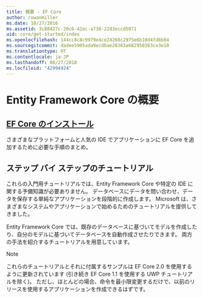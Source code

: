 ```yaml
---
title: 概要 - EF Core
author: rowanmiller
ms.date: 10/27/2016
ms.assetid: 3c88427c-20c6-42ec-a736-22d3eccd5071
uid: core/get-started/index
ms.openlocfilehash: 144cc8c8c9979e4ce24260c2975e6b10d4fdbb84
ms.sourcegitcommit: dadee5905ada9ecdbae28363a682950383ce3e10
ms.translationtype: HT
ms.contentlocale: ja-JP
ms.lasthandoff: 08/27/2018
ms.locfileid: "42994924"
---
```

# <a name="getting-started-with-entity-framework-core"></a>Entity Framework Core の概要

## <a name="installing-ef-coreinstallindexmd"></a>[EF Core のインストール](install/index.md)

さまざまなプラットフォームと人気の IDE でアプリケーションに EF Core を追加するために必要な手順のまとめ。

## <a name="step-by-step-tutorials"></a>ステップ バイ ステップのチュートリアル

これらの入門用チュートリアルでは、Entity Framework Core や特定の IDE に関する予備知識が必要ありません。 データベースにデータを問い合わせ、データを保存する単純なアプリケーションを段階的に作成します。 Microsoft は、さまざまなシステムやアプリケーションで始めるためのチュートリアルを提供してきました。

Entity Framework Core では、既存のデータベースに基づいてモデルを作成したり、自分のモデルに基づいてデータベースを自動作成させたりできます。 両方の手法を紹介するチュートリアルを用意しています。

> [!NOTE]  
> これらのチュートリアルとそれに付属するサンプルは EF Core 2.0 を使用するように更新されています (引き続き EF Core 1.1 を使用する UWP チュートリアルを除く)。 ただし、ほとんどの場合、命令を最小限変更するだけで、以前のリリースを使用するアプリケーションを作成できるはずです。 
